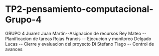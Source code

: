 # TP2-pensamiento-computacional-Grupo-4
GRUPO 4
Juarez Juan Martin--Asignacion de recursos
Rey Mateo --Planificacion de tareas
Rojas Francis -- Ejecucion y monitoreo
Delgado Lucas -- Cierre y evaluacion del proyecto
Di Stefano Tiago -- Control de avances
